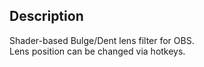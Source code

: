 ## Description
Shader-based Bulge/Dent lens filter for OBS. <br/>
Lens position can be changed via hotkeys.
